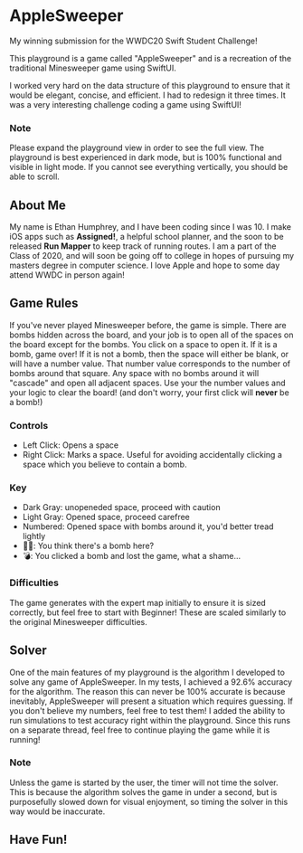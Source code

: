 # AppleSweeper
My winning submission for the WWDC20 Swift Student Challenge!

This playground is a game called "AppleSweeper" and is a recreation of the traditional Minesweeper game using SwiftUI.
 
I worked very hard on the data structure of this playground to ensure that it would be elegant, concise, and efficient. I had to redesign it three times. It was a very interesting challenge coding a game using SwiftUI!

### Note
Please expand the playground view in order to see the full view. The playground is best experienced in dark mode, but is 100% functional and visible in light mode. If you cannot see everything vertically, you should be able to scroll.

 
## About Me
My name is Ethan Humphrey, and I have been coding since I was 10. I make iOS apps such as **Assigned!**, a helpful school planner, and the soon to be released **Run Mapper** to keep track of running routes. I am a part of the Class of 2020, and will soon be going off to college in hopes of pursuing my masters degree in computer science. I love Apple and hope to some day attend WWDC in person again!

 
## Game Rules
If you've never played Minesweeper before, the game is simple. There are bombs hidden across the board, and your job is to open all of the spaces on the board except for the bombs. You click on a space to open it. If it is a bomb, game over! If it is not a bomb, then the space will either be blank, or will have a number value. That number value corresponds to the number of bombs around that square. Any space with no bombs around it will "cascade" and open all adjacent spaces. Use your the number values and your logic to clear the board! (and don't worry, your first click will **never** be a bomb!)
 
### Controls
* Left Click: Opens a space
* Right Click: Marks a space. Useful for avoiding accidentally clicking a space which you believe to contain a bomb.
 
### Key
* Dark Gray: unopeneded space, proceed with caution
* Light Gray: Opened space, proceed carefree
* Numbered: Opened space with bombs around it, you'd better tread lightly
* 🏴‍☠️: You think there's a bomb here?
* 💣: You clicked a bomb and lost the game, what a shame...
 
### Difficulties
The game generates with the expert map initially to ensure it is sized correctly, but feel free to start with Beginner! These are scaled similarly to the original Minesweeper difficulties.

 
## Solver
One of the main features of my playground is the algorithm I developed to solve any game of AppleSweeper. In my tests, I achieved a 92.6% accuracy for the algorithm. The reason this can never be 100% accurate is because inevitably, AppleSweeper will present a situation which requires guessing. If you don't believe my numbers, feel free to test them! I added the ability to run simulations to test accuracy right within the playground. Since this runs on a separate thread, feel free to continue playing the game while it is running!
 
 ### Note
Unless the game is started by the user, the timer will not time the solver. This is because the algorithm solves the game in under a second, but is purposefully slowed down for visual enjoyment, so timing the solver in this way would be inaccurate.
 
 ## Have Fun!
